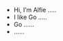 - Hi, I’m Alfie .....
- I like Go .....
- Go ......
- ......
<!---
alfie71/alfie71 is a ✨ special ✨ repository because its `README.md` (this file) appears on your GitHub profile.
You can click the Preview link to take a look at your changes.
--->
